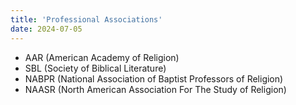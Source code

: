 ```yaml
---
title: 'Professional Associations'
date: 2024-07-05
---
```

- AAR (American Academy of Religion)
- SBL (Society of Biblical Literature)
- NABPR (National Association of Baptist Professors of Religion)
- NAASR (North American Association For The Study of Religion)

